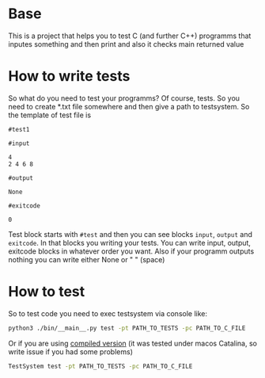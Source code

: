 # Base
This is a project that helps you to test C (and further C++) programms that inputes something and then print
and also it checks main returned value

# How to write tests

So what do you need to test your programms? Of course, tests. So you need to create *.txt file somewhere
and then give a path to testsystem. So the template of test file is 

```
#test1

#input

4
2 4 6 8

#output

None

#exitcode

0
```

Test block starts with ```#test``` and then you can see blocks ```input```, ```output``` and ```exitcode```. In that blocks you writing your tests.
You can write input, output, exitcode blocks in whatever order you want. Also if your programm outputs nothing you can write either None or " " (space)

# How to test

So to test code you need to exec testsystem via console like:

```bash
python3 ./bin/__main__.py test -pt PATH_TO_TESTS -pc PATH_TO_C_FILE
```

Or if you are using [compiled version](https://yadi.sk/d/v7Ym9MrUZ6SJIg) (it was tested under macos Catalina, so write issue if you had some problems)

```bash
TestSystem test -pt PATH_TO_TESTS -pc PATH_TO_C_FILE
```


